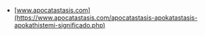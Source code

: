 * [www.apocatastasis.com](https://www.apocatastasis.com/apocatastasis-apokatastasis-apokathistemi-significado.php)
